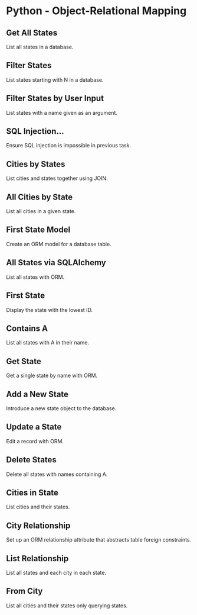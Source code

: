 # Python - Object-Relational Mapping

## Get All States
List all states in a database.

## Filter States
List states starting with N in a database.

## Filter States by User Input
List states with a name given as an argument.

## SQL Injection...
Ensure SQL injection is impossible in previous task.

## Cities by States
List cities and states together using JOIN.

## All Cities by State
List all cities in a given state.

## First State Model
Create an ORM model for a database table.

## All States via SQLAlchemy
List all states with ORM.

## First State
Display the state with the lowest ID.

## Contains A
List all states with A in their name.

## Get State
Get a single state by name with ORM.

## Add a New State
Introduce a new state object to the database.

## Update a State
Edit a record with ORM.

## Delete States
Delete all states with names containing A.

## Cities in State
List cities and their states.

## City Relationship
Set up an ORM relationship attribute that abstracts table foreign constraints.

## List Relationship
List all states and each city in each state.

## From City
List all cities and their states only querying states.
